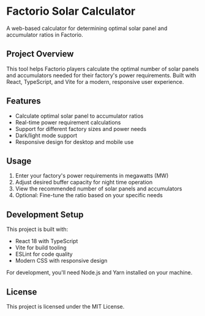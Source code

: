 # Factorio Solar Calculator

A web-based calculator for determining optimal solar panel and accumulator ratios in Factorio.

## Project Overview

This tool helps Factorio players calculate the optimal number of solar panels and accumulators needed for their factory's power requirements. Built with React, TypeScript, and Vite for a modern, responsive user experience.

## Features

- Calculate optimal solar panel to accumulator ratios
- Real-time power requirement calculations
- Support for different factory sizes and power needs
- Dark/light mode support
- Responsive design for desktop and mobile use

## Usage

1. Enter your factory's power requirements in megawatts (MW)
2. Adjust desired buffer capacity for night time operation
3. View the recommended number of solar panels and accumulators
4. Optional: Fine-tune the ratio based on your specific needs

## Development Setup

This project is built with:

- React 18 with TypeScript
- Vite for build tooling
- ESLint for code quality
- Modern CSS with responsive design

For development, you'll need Node.js and Yarn installed on your machine.

## License

This project is licensed under the MIT License.
